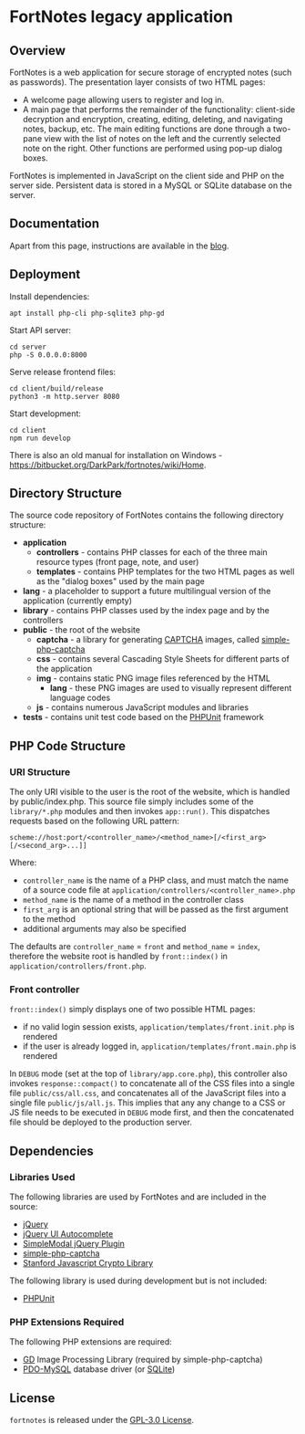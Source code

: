 FortNotes legacy application
============================

## Overview ##

FortNotes is a web application for secure storage of encrypted notes (such as passwords). The presentation layer consists of two HTML pages:
* A welcome page allowing users to register and log in.
* A main page that performs the remainder of the functionality: client-side decryption and encryption, creating, editing, deleting, and navigating notes, backup, etc. The main editing functions are done through a two-pane view with the list of notes on the left and the currently selected note on the right. Other functions are performed using pop-up dialog boxes.

FortNotes is implemented in JavaScript on the client side and PHP on the server side. Persistent data is stored in a MySQL or SQLite database on the server.

## Documentation ##

Apart from this page, instructions are available in the [blog](http://fortnotes.blogspot.com/).


## Deployment ##

Install dependencies:

`apt install php-cli php-sqlite3 php-gd`

Start API server:

```
cd server
php -S 0.0.0.0:8000
```

Serve release frontend files:

```
cd client/build/release
python3 -m http.server 8080
```

Start development:

```
cd client
npm run develop
```



There is also an old manual for installation on Windows - https://bitbucket.org/DarkPark/fortnotes/wiki/Home.


## Directory Structure ##

The source code repository of FortNotes contains the following directory structure:

* **application**
  * **controllers** - contains PHP classes for each of the three main resource types (front page, note, and user)
  * **templates** - contains PHP templates for the two HTML pages as well as the "dialog boxes" used by the main page
* **lang** - a placeholder to support a future multilingual version of the application (currently empty)
* **library** - contains PHP classes used by the index page and by the controllers
* **public** - the root of the website
  * **captcha** - a library for generating [CAPTCHA](http://en.wikipedia.org/wiki/CAPTCHA) images, called [simple-php-captcha](https://github.com/claviska/simple-php-captcha)
  * **css** - contains several Cascading Style Sheets for different parts of the application
  * **img** - contains static PNG image files referenced by the HTML
    * **lang** - these PNG images are used to visually represent different language codes
  * **js** - contains numerous JavaScript modules and libraries
* **tests** - contains unit test code based on the [PHPUnit](http://www.phpunit.de/) framework


## PHP Code Structure ##

### URI Structure ###

The only URI visible to the user is the root of the website, which is handled by public/index.php. This source file simply includes some of the `library/*.php` modules and then invokes `app::run()`. This dispatches requests based on the following URL pattern:

`scheme://host:port/<controller_name>/<method_name>[/<first_arg>[/<second_arg>...]]`

Where:
* `controller_name` is the name of a PHP class, and must match the name of a source code file at `application/controllers/<controller_name>.php`
* `method_name` is the name of a method in the controller class
* `first_arg` is an optional string that will be passed as the first argument to the method
* additional arguments may also be specified

The defaults are `controller_name` = `front` and `method_name` = `index`, therefore the website root is handled by `front::index()` in `application/controllers/front.php`.

### Front controller ###

`front::index()` simply displays one of two possible HTML pages:
* if no valid login session exists, `application/templates/front.init.php` is rendered
* if the user is already logged in, `application/templates/front.main.php` is rendered

In `DEBUG` mode (set at the top of `library/app.core.php`), this controller also invokes `response::compact()` to concatenate all of the CSS files into a single file `public/css/all.css`, and concatenates all of the JavaScript files into a single file `public/js/all.js`. This implies that any any change to a CSS or JS file needs to be executed in `DEBUG` mode first, and then the concatenated file should be deployed to the production server.


## Dependencies ##

### Libraries Used ###

The following libraries are used by FortNotes and are included in the source:
* [jQuery](http://jquery.com/)
* [jQuery UI Autocomplete](http://jqueryui.com/autocomplete/)
* [SimpleModal jQuery Plugin](http://www.ericmmartin.com/projects/simplemodal/)
* [simple-php-captcha](https://github.com/claviska/simple-php-captcha)
* [Stanford Javascript Crypto Library](http://crypto.stanford.edu/sjcl/)

The following library is used during development but is not included:
* [PHPUnit](http://www.phpunit.de/)

### PHP Extensions Required ###

The following PHP extensions are required:
* [GD](http://php.net/manual/en/book.image.php) Image Processing Library (required by simple-php-captcha)
* [PDO-MySQL](http://www.php.net/manual/en/ref.pdo-mysql.php) database driver (or [SQLite](http://www.php.net/manual/en/sqlite3.installation.php))


## License ##

`fortnotes` is released under the [GPL-3.0 License](http://opensource.org/licenses/GPL-3.0).
